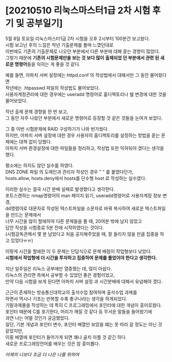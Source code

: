 # [20210510 리눅스마스터1급 2차 시험 후기 및 공부일기]

5월 8일 토요일 리눅스마스터1급 2차 시험을 오후 2시부터 100분간 보고왔다.  
시험 보고난 후의 느낌은 작년 기출문제를 풀며 느꼈던대로  
이번에도 기존의 기출문제로 나오던 부분에서 다른 부분에 대해 묻는 경향이 많았다.  
그렇기 때문에 **기존의 시험문제만을 보는 것 보다 많이 출제되었 던 부분에서 관련 된 새로운 명령어**들을 익히는 게 좋을 것 같다.
      
      
예를 들면, 아파치 서버 설정에는 httpd.conf 의 작성법에서 대해서만 그 동안 물어왔다면  
작년에는 .htpasswd 파일의 작성법도 물어보았다.  
사용자계정관리에 대한 경우에는 useradd 명령어로 홈디렉토리나 쉘 변경에 대한 것을 물어보았다.  


작년 출제 문제 경향을 한 번 보고,  
그 동안 자주 나왔던 부분에서 새로운 명령어로 등장할 것 같은 것들을 눈여겨 보았다.  
  
그 중 이번 시험문제에 RAID 구성하기가 나와 반가웠다.  
하지만, 아파치 서버 설정에 대한 경우 사용자의 홈디렉토리를 설정하는 방법을 묻는 문제에는 대책 없이 당했다.  
아파치 서버 환경설정에 대한 파일들을 정리하고, 작성법 또한 익혀둬야 겠다는 생각을 했다.  
  
평소에는 하지도 않던 실수를 하였다.  
DNS ZONE 파일 의 도메인과 관리자 작성인 경우 " " 를 붙였다던가,  
hosts.allow, hosts.deny에서 hosts를 단수형 host 로 작성하는 실수였다.  
  
이러한 실수는 결국 시간 분배 실패로 발생했다고 생각한다.  
포트스캔하는 nmap명령어의 man 페이지 읽기, useradd명령어로 사용자계정 정보 변경,  
dd명령어로 대문자로 작성된 텍스트파일을 소문자로 바꿔 복사하여 새로운 텍스트파일을 만드는 문제에서  
너무 시간을 많이 할애하여 다른 문제들을 풀 때, 20여분 밖에 남지 않았고  
답안 작성을 시험종료 5분 전에 시작하였다는 것이다.  
(시험감독관께서 몇 분 남았다고 처음 공지해주었을 때, 잘 들리지 않을 만큼 집중을 하고 있었다ㅠㅠ)  
    
이렇게 시간을 할애한 이 두 문제는 단답식으로 문제 배점이 작업형보다 낮았다.  
**시험에서 작업형에 더 시간을 투자하고 집중하여 문제를 풀었어야 한다고 생각한다.**  

지난 일주일은 리눅스 공부에만 열중했는 데, 많이 아쉽다.    
리눅스의 관리면 측에서 공부할 수 있었던 좋은 경험이었고,  
만약 다음 시험을 보게 된다면 아파치 서버 설정 과 시간분배에 대해서 유념해야 겠다.
    
근근이 존재하는 방송통신대학교의 출석수업 참여하며 출석수업 과제를  
하면서 역시나 기초는 반복할 수록 좋구나라는 생각을 하게되었다.  
기말과제물을 작성하는 데 특히 C 프로그래밍에서 포인터에 대한 개념이 흥미로웠다.    
포인터 때문에 C를 포기한다, 머리가 깨질 것 같다 등 무서운 말들을 들어왔기에  
과연 나는 어떨 것인가 궁금했었다.   
일단, 기본 개념과 포인터 변수, 포인터 배열만 보았을 떄는 못 따라 갈 정도는 아닌 것 같았지만,   
이중 배열에 포인터가 들어가게 되면 꽤나 골치 아플 것 같긴 하다.   
새로운 프로그래밍언어를 배우는 것은 참 흥미롭다.  

  
*어제의 나보다 조금 더 나은 나를 위하여*


